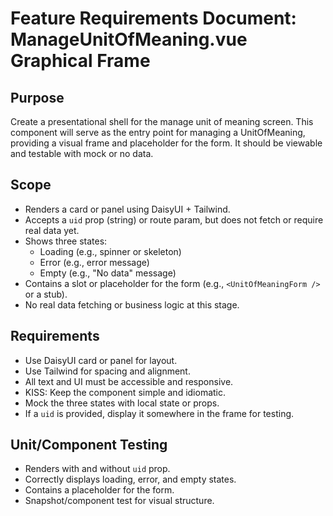 # Feature Requirements Document: ManageUnitOfMeaning.vue Graphical Frame

## Purpose
Create a presentational shell for the manage unit of meaning screen. This component will serve as the entry point for managing a UnitOfMeaning, providing a visual frame and placeholder for the form. It should be viewable and testable with mock or no data.

## Scope
- Renders a card or panel using DaisyUI + Tailwind.
- Accepts a `uid` prop (string) or route param, but does not fetch or require real data yet.
- Shows three states:
  - Loading (e.g., spinner or skeleton)
  - Error (e.g., error message)
  - Empty (e.g., "No data" message)
- Contains a slot or placeholder for the form (e.g., `<UnitOfMeaningForm />` or a stub).
- No real data fetching or business logic at this stage.

## Requirements
- Use DaisyUI card or panel for layout.
- Use Tailwind for spacing and alignment.
- All text and UI must be accessible and responsive.
- KISS: Keep the component simple and idiomatic.
- Mock the three states with local state or props.
- If a `uid` is provided, display it somewhere in the frame for testing.

## Unit/Component Testing
- Renders with and without `uid` prop.
- Correctly displays loading, error, and empty states.
- Contains a placeholder for the form.
- Snapshot/component test for visual structure. 